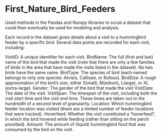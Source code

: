 # First_Nature_Bird_Feeders
Used methods in the Pandas and Numpy libraries to scrub a dataset that could then eventually be used for modeling and analysis.

Each record in the dataset gives details about a visit to a hummingbird feeder by a specific bird. Several data points are recorded for each visit, including:

VisitID: A unique identifier for each visit.
BirdName: The full (first and last) name of the bird that made the visit (note that there are only a few families of birds in the area that have made the visits listed in the dataset). No two birds have the same name.
BirdType: The species of bird (each named belongs to only one species: Anna’s, Calliope, or Rufous).
BirdSize: A rough approximation of the bird’s size, either S(mall), M(edium), L(arge), or XL (extra-large).
Gender: The gender of the bird that made the visit
VisitDate: The date of the visit.
VisitSpan: The timespan of the visit, including both the visit start time and the visit end time. These times are taken out to the hundredth of a second level of granularity.
Location: Which hummingbird feeder location was visited (there are a limited number of feeder locations that were tracked).
Hoverfeed: Whether the visit constituted a “hoverfeed”, in which the bird hovered while feeding (rather than sitting on the perch provided).
Amount: The amount of (liquid) hummingbird food that was consumed by the bird on the visit.
